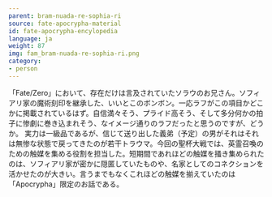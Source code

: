 ```yaml
---
parent: bram-nuada-re-sophia-ri
source: fate-apocrypha-material
id: fate-apocrypha-encylopedia
language: ja
weight: 87
img: fam_bram-nuada-re-sophia-ri.png
category:
- person
---
```


「Fate/Zero」において、存在だけは言及されていたソラウのお兄さん。ソフィアリ家の魔術刻印を継承した、いいとこのボンボン。一応ラフがこの項目かどこかに掲載されているはず。自信満々そう、プライド高そう、そして多分何かの拍子に惨劇に巻き込まれそう、なイメージ通りのラフだったと思うのですが、どうか。
実力は一級品であるが、信じて送り出した義弟（予定）の男がそれはそれは無惨な状態で戻ってきたのが若干トラウマ。今回の聖杯大戦では、英霊召喚のための触媒を集める役割を担当した。短期間であれほどの触媒を掻き集められたのは、ソフィアリ家が密かに隠匿していたものや、名家としてのコネクションを活かせたのが大きい。言うまでもなくこれほどの触媒を揃えていたのは「Apocrypha」限定のお話である。

